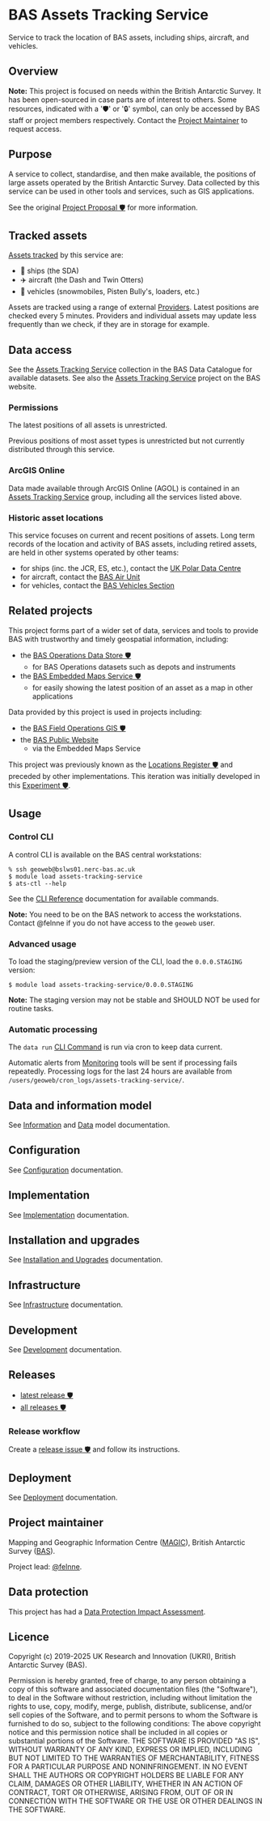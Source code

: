 # BAS Assets Tracking Service

Service to track the location of BAS assets, including ships, aircraft, and vehicles.

## Overview

**Note:** This project is focused on needs within the British Antarctic Survey. It has been open-sourced in case parts
are of interest to others. Some resources, indicated with a '🛡' or '🔒' symbol, can only be accessed by BAS staff or
project members respectively. Contact the [Project Maintainer](#project-maintainer) to request access.

## Purpose

A service to collect, standardise, and then make available, the positions of large assets operated by the British
Antarctic Survey. Data collected by this service can be used in other tools and services, such as GIS applications.

See the original
[Project Proposal 🛡️](https://gitlab.data.bas.ac.uk/MAGIC/locations-register/-/blob/5c0610db5d9e6cf3b85143910320154d26722415/docs/planning/project-proposal.md)
for more information.

## Tracked assets

[Assets tracked](./docs/tracked-assets.md) by this service are:

- 🚢 ships (the SDA)
- ✈️ aircraft (the Dash and Twin Otters)
- 🚜 vehicles (snowmobiles, Pisten Bully's, loaders, etc.)

Assets are tracked using a range of external [Providers](./docs/providers.md). Latest positions are checked every 5
minutes. Providers and individual assets may update less frequently than we check, if they are in storage for example.

## Data access

See the [Assets Tracking Service](https://data.bas.ac.uk/collections/assets-tracking-service) collection in the
BAS Data Catalogue for available datasets. See also the
[Assets Tracking Service](https://www.bas.ac.uk/project/assets-tracking-service) project on the BAS website.

### Permissions

The latest positions of all assets is unrestricted.

Previous positions of most asset types is unrestricted but not currently distributed through this service.

### ArcGIS Online

Data made available through ArcGIS Online (AGOL) is contained in an
[Assets Tracking Service](https://bas.maps.arcgis.com/home/group.html?id=xxx=list#content)
group, including all the services listed above.

### Historic asset locations

This service focuses on current and recent positions of assets. Long term records of the location and activity of BAS
assets, including retired assets, are held in other systems operated by other teams:

- for ships (inc. the JCR, ES, etc.), contact the [UK Polar Data Centre](https://www.bas.ac.uk/data/uk-pdc/)
- for aircraft, contact the [BAS Air Unit](https://www.bas.ac.uk/team/operational-teams/operational-delivery/air-unit/)
- for vehicles, contact the [BAS Vehicles Section](https://www.bas.ac.uk/team/operational-teams/engineering-and-technology/vehicles/)

## Related projects

This project forms part of a wider set of data, services and tools to provide BAS with trustworthy and timely geospatial
information, including:

- the [BAS Operations Data Store 🛡️](https://gitlab.data.bas.ac.uk/MAGIC/ops-data-store)
  - for BAS Operations datasets such as depots and instruments
- the [BAS Embedded Maps Service 🛡️](https://gitlab.data.bas.ac.uk/MAGIC/embedded-maps-service)
  - for easily showing the latest position of an asset as a map in other applications

Data provided by this project is used in projects including:

- the [BAS Field Operations GIS 🛡️](https://gitlab.data.bas.ac.uk/MAGIC/operations/field-operations-gis-data)
- the [BAS Public Website](https://www.bas.ac.uk/)
  - via the Embedded Maps Service

This project was previously known as the [Locations Register 🛡️](https://gitlab.data.bas.ac.uk/MAGIC/locations-register)
and preceded by other implementations. This iteration was initially developed in this
[Experiment 🛡](https://gitlab.data.bas.ac.uk/felnne/pytest-pg-exp).

## Usage

### Control CLI

A control CLI is available on the BAS central workstations:

```
% ssh geoweb@bslws01.nerc-bas.ac.uk
$ module load assets-tracking-service
$ ats-ctl --help
```

See the [CLI Reference](./docs/cli-reference.md) documentation for available commands.

**Note:** You need to be on the BAS network to access the workstations. Contact @felnne if you do not have access to
the `geoweb` user.

### Advanced usage

To load the staging/preview version of the CLI, load the `0.0.0.STAGING` version:

```
$ module load assets-tracking-service/0.0.0.STAGING
```

**Note:** The staging version may not be stable and SHOULD NOT be used for routine tasks.

### Automatic processing

The `data run` [CLI Command](./docs/cli-reference.md#data-commands) is run via cron to keep data current.

Automatic alerts from [Monitoring](./docs/implementation.md#monitoring) tools will be sent if processing fails
repeatedly. Processing logs for the last 24 hours are available from `/users/geoweb/cron_logs/assets-tracking-service/`.

## Data and information model

See [Information](./docs/info-model.md) and [Data](./docs/data-model.md) model documentation.

## Configuration

See [Configuration](./docs/config.md) documentation.

## Implementation

See [Implementation](./docs/implementation.md) documentation.

## Installation and upgrades

See [Installation and Upgrades](./docs/setup) documentation.

## Infrastructure

See [Infrastructure](./docs/infrastructure.md) documentation.

## Development

See [Development](./docs/dev.md) documentation.

## Releases

- [latest release 🛡️](https://gitlab.data.bas.ac.uk/MAGIC/assets-tracking-service/-/releases/permalink/latest)
- [all releases 🛡️](https://gitlab.data.bas.ac.uk/MAGIC/assets-tracking-service/-/releases)

### Release workflow

Create a
[release issue 🛡️](https://gitlab.data.bas.ac.uk/MAGIC/assets-tracking-service/-/issues/new?issue[title]=x.x.x%20release&issuable_template=release) and follow its instructions.

## Deployment

See [Deployment](./docs/deploy.md) documentation.

## Project maintainer

Mapping and Geographic Information Centre ([MAGIC](https://www.bas.ac.uk/teams/magic)), British Antarctic Survey
([BAS](https://www.bas.ac.uk)).

Project lead: [@felnne](https://www.bas.ac.uk/profile/felnne).

## Data protection

This project has had a [Data Protection Impact Assessment](./docs/dpia.md).

## Licence

Copyright (c) 2019-2025 UK Research and Innovation (UKRI), British Antarctic Survey (BAS).

Permission is hereby granted, free of charge, to any person obtaining a copy
of this software and associated documentation files (the "Software"), to deal
in the Software without restriction, including without limitation the rights
to use, copy, modify, merge, publish, distribute, sublicense, and/or sell
copies of the Software, and to permit persons to whom the Software is
furnished to do so, subject to the following conditions:
The above copyright notice and this permission notice shall be included in all
copies or substantial portions of the Software.
THE SOFTWARE IS PROVIDED "AS IS", WITHOUT WARRANTY OF ANY KIND, EXPRESS OR
IMPLIED, INCLUDING BUT NOT LIMITED TO THE WARRANTIES OF MERCHANTABILITY,
FITNESS FOR A PARTICULAR PURPOSE AND NONINFRINGEMENT. IN NO EVENT SHALL THE
AUTHORS OR COPYRIGHT HOLDERS BE LIABLE FOR ANY CLAIM, DAMAGES OR OTHER
LIABILITY, WHETHER IN AN ACTION OF CONTRACT, TORT OR OTHERWISE, ARISING FROM,
OUT OF OR IN CONNECTION WITH THE SOFTWARE OR THE USE OR OTHER DEALINGS IN THE
SOFTWARE.
